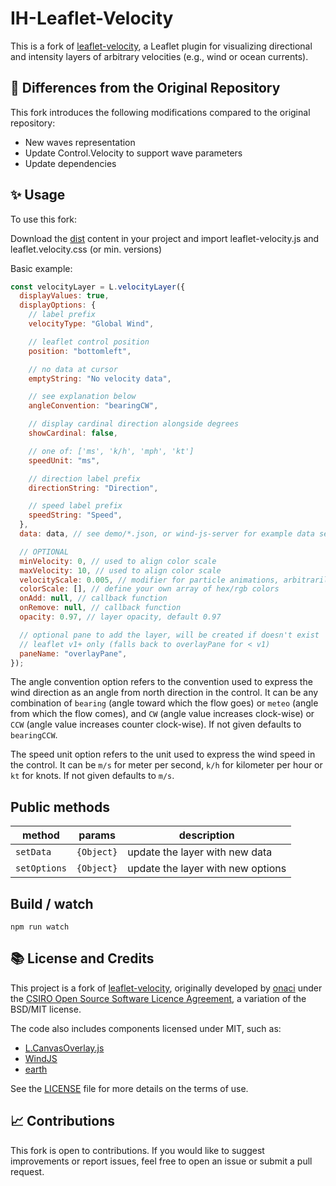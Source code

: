# IH-Leaflet-Velocity

This is a fork of [leaflet-velocity](https://github.com/onaci/leaflet-velocity), a Leaflet plugin for visualizing directional and intensity layers of arbitrary velocities (e.g., wind or ocean currents).

## 🔄 Differences from the Original Repository

This fork introduces the following modifications compared to the original repository:

- New waves representation
- Update Control.Velocity to support wave parameters
- Update dependencies

## ✨ Usage

To use this fork:

Download the [dist](https://github.com/IHCantabria/ih-leaflet-velocity/tree/main/dist) content in your project and import leaflet-velocity.js and leaflet.velocity.css (or min. versions)

Basic example:

```javascript
const velocityLayer = L.velocityLayer({
  displayValues: true,
  displayOptions: {
    // label prefix
    velocityType: "Global Wind",

    // leaflet control position
    position: "bottomleft",

    // no data at cursor
    emptyString: "No velocity data",

    // see explanation below
    angleConvention: "bearingCW",

    // display cardinal direction alongside degrees
    showCardinal: false,

    // one of: ['ms', 'k/h', 'mph', 'kt']
    speedUnit: "ms",

    // direction label prefix
    directionString: "Direction",

    // speed label prefix
    speedString: "Speed",
  },
  data: data, // see demo/*.json, or wind-js-server for example data service

  // OPTIONAL
  minVelocity: 0, // used to align color scale
  maxVelocity: 10, // used to align color scale
  velocityScale: 0.005, // modifier for particle animations, arbitrarily defaults to 0.005
  colorScale: [], // define your own array of hex/rgb colors
  onAdd: null, // callback function
  onRemove: null, // callback function
  opacity: 0.97, // layer opacity, default 0.97

  // optional pane to add the layer, will be created if doesn't exist
  // leaflet v1+ only (falls back to overlayPane for < v1)
  paneName: "overlayPane",
});
```

The angle convention option refers to the convention used to express the wind direction as an angle from north direction in the control.
It can be any combination of `bearing` (angle toward which the flow goes) or `meteo` (angle from which the flow comes),
and `CW` (angle value increases clock-wise) or `CCW` (angle value increases counter clock-wise). If not given defaults to `bearingCCW`.

The speed unit option refers to the unit used to express the wind speed in the control.
It can be `m/s` for meter per second, `k/h` for kilometer per hour or `kt` for knots. If not given defaults to `m/s`.

## Public methods

| method       | params     | description                       |
| ------------ | ---------- | --------------------------------- |
| `setData`    | `{Object}` | update the layer with new data    |
| `setOptions` | `{Object}` | update the layer with new options |

## Build / watch

```shell
npm run watch
```

## 📚 License and Credits

This project is a fork of [leaflet-velocity](https://github.com/onaci/leaflet-velocity), originally developed by [onaci](https://github.com/onaci) under the [CSIRO Open Source Software Licence Agreement](LICENSE.md), a variation of the BSD/MIT license.

The code also includes components licensed under MIT, such as:

- [L.CanvasOverlay.js](https://gist.github.com/Sumbera/11114288)
- [WindJS](https://github.com/Esri/wind-js)
- [earth](https://github.com/cambecc/earth)

See the [LICENSE](LICENSE.md) file for more details on the terms of use.

## 📈 Contributions

This fork is open to contributions. If you would like to suggest improvements or report issues, feel free to open an issue or submit a pull request.


